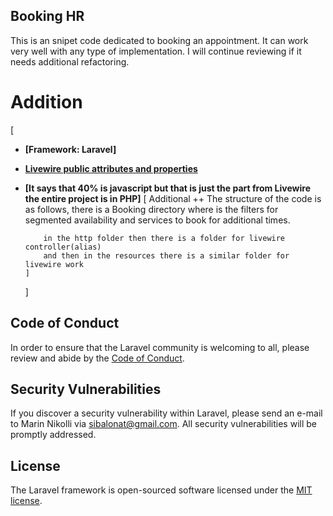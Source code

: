 ## Booking HR

This is an snipet code dedicated to booking an appointment. It can work very well with any type of implementation. I will continue reviewing if it needs additional refactoring.

# Addition

[

-   **[Framework: Laravel]**
-   **[Livewire public attributes and properties](https://laravel-livewire.com)**
-   **[It says that 40% is javascript but that is just the part from Livewire the entire project is in PHP]**
        [
            Additional ++
            The structure of the code is as follows, there is a Booking directory where is the filters for segmented availability and services to book for additional times.

            in the http folder then there is a folder for livewire controller(alias)
            and then in the resources there is a similar folder for livewire work
        ]
    ]

## Code of Conduct

In order to ensure that the Laravel community is welcoming to all, please review and abide by the [Code of Conduct](https://laravel.com/docs/contributions#code-of-conduct).

## Security Vulnerabilities

If you discover a security vulnerability within Laravel, please send an e-mail to Marin Nikolli via [sibalonat@gmail.com](mailto:sibalonat@gmail.com). All security vulnerabilities will be promptly addressed.

## License

The Laravel framework is open-sourced software licensed under the [MIT license](https://opensource.org/licenses/MIT).
